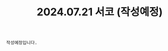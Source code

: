﻿---
title: 2024.07.21 서코 (작성예정)
categories: [2024년촬영]
comments: false
# thumbnail: 
---

`작성예정입니다.`
